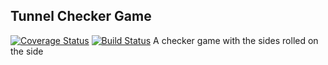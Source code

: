 ## Tunnel Checker Game
[![Coverage Status](https://coveralls.io/repos/github/jhalaa/TunnelCheckers/badge.svg?branch=master)](https://coveralls.io/github/jhalaa/TunnelCheckers?branch=master)
[![Build Status](https://travis-ci.org/jhalaa/TunnelCheckers.svg?branch=master)](https://travis-ci.org/jhalaa/TunnelCheckers)
A checker game with the sides rolled on the side
